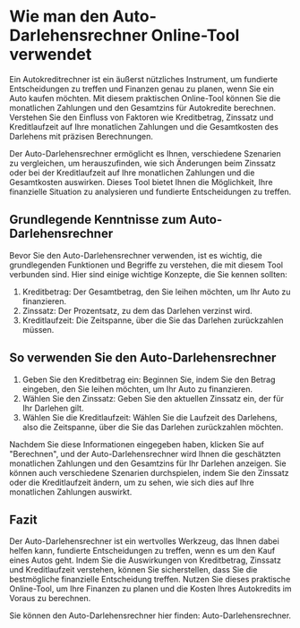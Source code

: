 Wie man den Auto-Darlehensrechner Online-Tool verwendet
=======================================================

Ein Autokreditrechner ist ein äußerst nützliches Instrument, um fundierte Entscheidungen zu treffen und Finanzen genau zu planen, wenn Sie ein Auto kaufen möchten. Mit diesem praktischen Online-Tool können Sie die monatlichen Zahlungen und den Gesamtzins für Autokredite berechnen. Verstehen Sie den Einfluss von Faktoren wie Kreditbetrag, Zinssatz und Kreditlaufzeit auf Ihre monatlichen Zahlungen und die Gesamtkosten des Darlehens mit präzisen Berechnungen.

Der Auto-Darlehensrechner ermöglicht es Ihnen, verschiedene Szenarien zu vergleichen, um herauszufinden, wie sich Änderungen beim Zinssatz oder bei der Kreditlaufzeit auf Ihre monatlichen Zahlungen und die Gesamtkosten auswirken. Dieses Tool bietet Ihnen die Möglichkeit, Ihre finanzielle Situation zu analysieren und fundierte Entscheidungen zu treffen.

Grundlegende Kenntnisse zum Auto-Darlehensrechner
-------------------------------------------------

Bevor Sie den Auto-Darlehensrechner verwenden, ist es wichtig, die grundlegenden Funktionen und Begriffe zu verstehen, die mit diesem Tool verbunden sind. Hier sind einige wichtige Konzepte, die Sie kennen sollten:

1. Kreditbetrag: Der Gesamtbetrag, den Sie leihen möchten, um Ihr Auto zu finanzieren.
2. Zinssatz: Der Prozentsatz, zu dem das Darlehen verzinst wird.
3. Kreditlaufzeit: Die Zeitspanne, über die Sie das Darlehen zurückzahlen müssen.

So verwenden Sie den Auto-Darlehensrechner
------------------------------------------

1. Geben Sie den Kreditbetrag ein: Beginnen Sie, indem Sie den Betrag eingeben, den Sie leihen möchten, um Ihr Auto zu finanzieren.
2. Wählen Sie den Zinssatz: Geben Sie den aktuellen Zinssatz ein, der für Ihr Darlehen gilt.
3. Wählen Sie die Kreditlaufzeit: Wählen Sie die Laufzeit des Darlehens, also die Zeitspanne, über die Sie das Darlehen zurückzahlen möchten.

Nachdem Sie diese Informationen eingegeben haben, klicken Sie auf "Berechnen", und der Auto-Darlehensrechner wird Ihnen die geschätzten monatlichen Zahlungen und den Gesamtzins für Ihr Darlehen anzeigen. Sie können auch verschiedene Szenarien durchspielen, indem Sie den Zinssatz oder die Kreditlaufzeit ändern, um zu sehen, wie sich dies auf Ihre monatlichen Zahlungen auswirkt.

Fazit
-----

Der Auto-Darlehensrechner ist ein wertvolles Werkzeug, das Ihnen dabei helfen kann, fundierte Entscheidungen zu treffen, wenn es um den Kauf eines Autos geht. Indem Sie die Auswirkungen von Kreditbetrag, Zinssatz und Kreditlaufzeit verstehen, können Sie sicherstellen, dass Sie die bestmögliche finanzielle Entscheidung treffen. Nutzen Sie dieses praktische Online-Tool, um Ihre Finanzen zu planen und die Kosten Ihres Autokredits im Voraus zu berechnen.

Sie können den Auto-Darlehensrechner hier finden: Auto-Darlehensrechner.